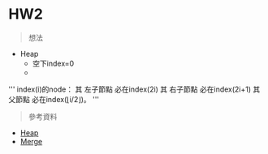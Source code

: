 # HW2
> 想法
* Heap
  * 空下index=0 
  * 
'''
index(i)的node：
其 左子節點 必在index(2i)
其 右子節點 必在index(2i+1)
其 父節點 必在index(⌊i/2⌋)。
'''
> 參考資料
* [Heap](http://alrightchiu.github.io/SecondRound/comparison-sort-heap-sortdui-ji-pai-xu-fa.html)
* [Merge](http://alrightchiu.github.io/SecondRound/comparison-sort-merge-sorthe-bing-pai-xu-fa.html)
